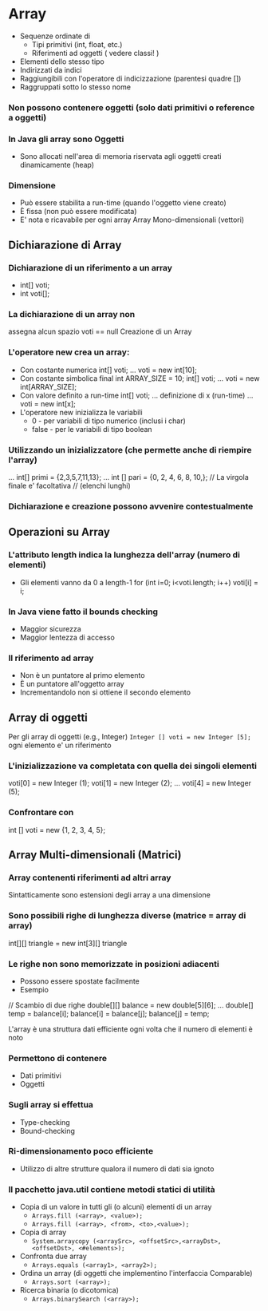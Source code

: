 
# Array

* Sequenze ordinate di
  * Tipi primitivi (int, float, etc.)
  * Riferimenti ad oggetti ( vedere classi! )
* Elementi dello stesso tipo
* Indirizzati da indici
* Raggiungibili con l'operatore di indicizzazione (parentesi quadre [])
* Raggruppati sotto lo stesso nome

### Non possono contenere oggetti (solo dati primitivi o reference a oggetti)

### In Java gli array sono Oggetti
* Sono allocati nell'area di memoria riservata agli oggetti creati dinamicamente (heap)

### Dimensione
* Può essere stabilita a run-time (quando l'oggetto viene creato)
* È fissa (non può essere modificata)
* E' nota e ricavabile per ogni array Array Mono-dimensionali (vettori)

## Dichiarazione di Array

### Dichiarazione di un riferimento a un array
* int[] voti;
* int voti[];

### La dichiarazione di un array non
assegna alcun spazio
voti == null
Creazione di un Array

### L'operatore new crea un array:
* Con costante numerica
int[] voti;
...
voti = new int[10];
*  Con costante simbolica
final int ARRAY_SIZE = 10;
int[] voti;
...
voti = new int[ARRAY_SIZE];
*  Con valore definito a run-time
int[] voti;
... definizione di x (run-time) ...
voti = new int[x];
* L'operatore new inizializza le variabili
  * 0 - per variabili di tipo numerico (inclusi i char)
  * false - per le variabili di tipo boolean

### Utilizzando un inizializzatore (che permette anche di riempire l'array)
...
int[] primi = {2,3,5,7,11,13};
...
int [] pari = {0, 2, 4, 6, 8, 10,};
// La virgola finale e' facoltativa
// (elenchi lunghi)

### Dichiarazione e creazione possono avvenire contestualmente

## Operazioni su Array

### L'attributo length indica la lunghezza dell'array (numero di elementi)

* Gli elementi vanno da 0 a length-1
for (int i=0; i<voti.length; i++)
voti[i] = i;

### In Java viene fatto il bounds checking

* Maggior sicurezza
* Maggior lentezza di accesso

### Il riferimento ad array

* Non è un puntatore al primo elemento
* È un puntatore all'oggetto array
* Incrementandolo non si ottiene il secondo elemento

## Array di oggetti

Per gli array di oggetti (e.g., Integer) `Integer [] voti = new Integer [5];` ogni elemento e' un riferimento

### L'inizializzazione va completata con quella dei singoli elementi

voti[0] = new Integer (1);
voti[1] = new Integer (2);
...
voti[4] = new Integer (5);

### Confrontare con

int [] voti = new {1, 2, 3, 4, 5};

## Array Multi-dimensionali (Matrici)

### Array contenenti riferimenti ad altri array

Sintatticamente sono estensioni degli array a una dimensione

### Sono possibili righe di lunghezza diverse (matrice = array di array)


int[][] triangle = new int[3][]
triangle

### Le righe non sono memorizzate in posizioni adiacenti
* Possono essere spostate facilmente
* Esempio

// Scambio di due righe
double[][] balance = new double[5][6];
...
double[] temp = balance[i];
balance[i] = balance[j];
balance[j] = temp;

L'array è una struttura dati efficiente ogni volta che il numero di elementi è noto

### Permettono di contenere

* Dati primitivi
* Oggetti

### Sugli array si effettua

* Type-checking
* Bound-checking

### Ri-dimensionamento poco efficiente
* Utilizzo di altre strutture qualora il numero di dati sia ignoto

### Il pacchetto java.util contiene metodi statici di utilità

* Copia di un valore in tutti gli (o alcuni) elementi di un array
    * `Arrays.fill (<array>, <value>);`
    * `Arrays.fill (<array>, <from>, <to>,<value>);`
* Copia di array
    * `System.arraycopy (<arraySrc>, <offsetSrc>,<arrayDst>, <offsetDst>, <#elements>);`
* Confronta due array
    * `Arrays.equals (<array1>, <array2>);`
* Ordina un array (di oggetti che implementino l'interfaccia Comparable)
    * `Arrays.sort (<array>);`
* Ricerca binaria (o dicotomica)
    * `Arrays.binarySearch (<array>);`